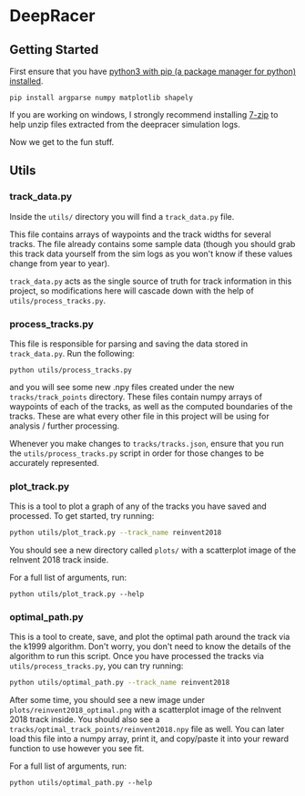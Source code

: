 # DeepRacer


## Getting Started

First ensure that you have [python3 with pip (a package manager for python) installed](https://www.python.org/downloads/).

```
pip install argparse numpy matplotlib shapely
```

If you are working on windows, I strongly recommend installing   [7-zip](https://www.7-zip.org/) to help unzip files extracted from the deepracer simulation logs.

Now we get to the fun stuff.


## Utils

### track_data.py

Inside the `utils/` directory you will find a `track_data.py` file.

This file contains arrays of waypoints and the track widths for several tracks. The file already contains some sample data (though you should grab this track data yourself from the sim logs as you won't know if these values change from year to year).

`track_data.py` acts as the single source of truth for track information in this project, so modifications here will cascade down with the help of `utils/process_tracks.py`.

### process_tracks.py

This file is responsible for parsing and saving the data stored in `track_data.py`. Run the following:

```
python utils/process_tracks.py
```

and you will see some new .npy files created under the new `tracks/track_points` directory. These files contain numpy arrays of waypoints of each of the tracks, as well as the computed boundaries of the tracks. These are what every other file in this project will be using for analysis / further processing.

Whenever you make changes to `tracks/tracks.json`, ensure that you run the `utils/process_tracks.py` script in order for those changes to be accurately represented.

### plot_track.py

This is a tool to plot a graph of any of the tracks you have saved and processed. To get started, try running:
```bash
python utils/plot_track.py --track_name reinvent2018
```
You should see a new directory called `plots/` with a scatterplot image of the reInvent 2018 track inside.

For a full list of arguments, run:
```
python utils/plot_track.py --help
```

### optimal_path.py

This is a tool to create, save, and plot the optimal path around the track via the k1999 algorithm. Don't worry, you don't need to know the details of the algorithm to run this script. Once you have processed the tracks via `utils/process_tracks.py`, you can try running:
```bash
python utils/optimal_path.py --track_name reinvent2018
```
After some time, you should see a new image under `plots/reinvent2018_optimal.png` with a scatterplot image of the reInvent 2018 track inside. You should also see a `tracks/optimal_track_points/reinvent2018.npy` file as well. You can later load this file into a numpy array, print it, and copy/paste it into your reward function to use however you see fit.

For a full list of arguments, run:
```
python utils/optimal_path.py --help
```
